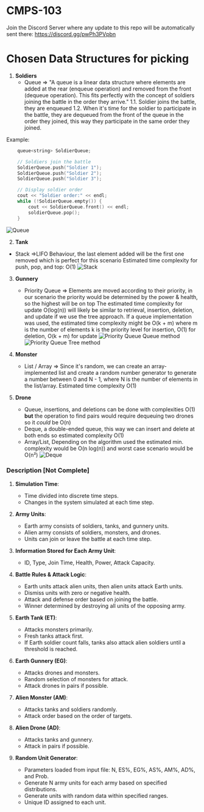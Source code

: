 # CMPS-103

Join the Discord Server where any update to this repo will be automatically sent there: https://discord.gg/pwPh3PVpbn

# Chosen Data Structures for picking

1. **Soldiers**
   - Queue =>
 "A queue is a linear data structure where elements are added at the rear (enqueue operation) and removed from the front (dequeue operation). This fits perfectly with the concept of soldiers joining the battle in the order they arrive."
1.1. Soldier joins the battle, they are enqueued
1.2. When it's time for the soldier to participate in the battle, they are dequeued from the front of the queue in the order they joined, this way they participate in the same order they joined.

Example:
```c++
    queue<string> SoldierQueue;

    // Soldiers join the battle
    SoldierQueue.push("Soldier 1");
    SoldierQueue.push("Soldier 2");
    SoldierQueue.push("Soldier 3");

    // Display soldier order
    cout << "Soldier order:" << endl;
    while (!SoldierQueue.empty()) {
        cout << SoldierQueue.front() << endl;
        soldierQueue.pop();
    }
```
![Queue](https://courses.engr.illinois.edu/cs225/sp2019/assets/notes/quacks/queue.png)

2. **Tank**
  - Stack =>LIFO Behaviour, the last element added will be the first one removed which is perfect for this scenario
    Estimated time complexity for push, pop, and top: O(1)
    ![Stack](https://media.geeksforgeeks.org/wp-content/uploads/20230116192305/stack-768.png)

3. **Gunnery**
   - Priority Queue => Elements are moved according to their priority, in our scenario the priority would be determined by the power & health, so the highest will be on top
     The estimated time complexity for update O(log(n)) will likely be similar to retrieval, insertion, deletion, and update if we use the tree approach.
     If a queue implementation was used, the estimated time complexity might be O(k + m) where m is the number of elements k is the priority level for insertion, O(1) for deletion, O(k + m) for update
     ![Priority Queue Queue method](https://miro.medium.com/v2/resize:fit:1200/1*8qeO7nFIxK_MhDY2MBVKXw.png)
     ![Priority Queue Tree method](https://he-s3.s3.amazonaws.com/media/uploads/6cedb81.jpg)

5. **Monster**
   - List / Array => Since it's random, we can create an array-implemented list and create a random number generator to generate a number between 0 and N - 1, where N is the number of elements in the list/array.
     Estimated time complexity O(1)

6. **Drone**
   - Queue, insertions, and deletions can be done with complexities O(1) **but** the operation to find pairs would require dequeuing two drones so it *could* be O(n)
   - Deque, a double-ended queue, this way we can insert and delete at both ends so estimated complexity O(1)
   - Array/List, Depending on the algorithm used the estimated min. complexity would be O(n log(n)) and worst case scenario would be O(n²)
   ![Deque](https://media.geeksforgeeks.org/wp-content/uploads/anod.png)

### Description [Not Complete]

1. **Simulation Time**:
   - Time divided into discrete time steps.
   - Changes in the system simulated at each time step.

2. **Army Units**:
   - Earth army consists of soldiers, tanks, and gunnery units.
   - Alien army consists of soldiers, monsters, and drones.
   - Units can join or leave the battle at each time step.

3. **Information Stored for Each Army Unit**:
   - ID, Type, Join Time, Health, Power, Attack Capacity.

4. **Battle Rules & Attack Logic**:
   - Earth units attack alien units, then alien units attack Earth units.
   - Dismiss units with zero or negative health.
   - Attack and defense order based on joining the battle.
   - Winner determined by destroying all units of the opposing army.

5. **Earth Tank (ET)**:
   - Attacks monsters primarily.
   - Fresh tanks attack first.
   - If Earth soldier count falls, tanks also attack alien soldiers until a threshold is reached.

6. **Earth Gunnery (EG)**:
   - Attacks drones and monsters.
   - Random selection of monsters for attack.
   - Attack drones in pairs if possible.

7. **Alien Monster (AM)**:
   - Attacks tanks and soldiers randomly.
   - Attack order based on the order of targets.

8. **Alien Drone (AD)**:
   - Attacks tanks and gunnery.
   - Attack in pairs if possible.

9. **Random Unit Generator**:
   - Parameters loaded from input file: N, ES%, EG%, AS%, AM%, AD%, and Prob.
   - Generate N army units for each army based on specified distributions.
   - Generate units with random data within specified ranges.
   - Unique ID assigned to each unit.
